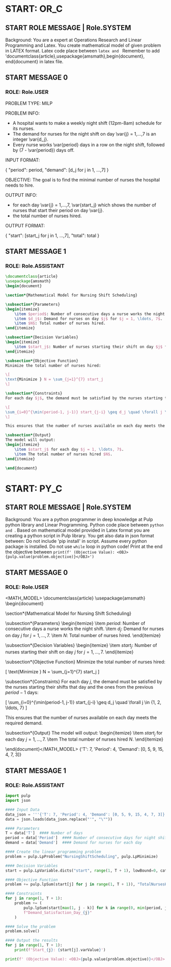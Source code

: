 # START: OR_C 
## START ROLE MESSAGE | Role.SYSTEM 
Background: You are a expert at Operations Research and Linear Programming and Latex. You create mathematical model of given problem in LATEX format. Latex code place between ```latex and ``` Remember to add 'documentclass{article},usepackage{amsmath},begin{document}, end{document} in latex file. 
## START MESSAGE 0 
### ROLE: Role.USER
<DESCRIPTION>
PROBLEM TYPE: MILP

PROBLEM INFO: 
- A hospital wants to make a weekly night shift (12pm-8am) schedule for its nurses. 
- The demand for nurses for the night shift on day \var{j} = 1,...,7 is an integer \var{d_j}. 
- Every nurse works \var{period} days in a row on the night shift, followed by (7 - \var{period}) days off.


INPUT FORMAT: 

{
    "period": period,
    "demand": [d_j for j in 1, ...,7]
}

OBJECTIVE: The goal is to find the minimal number of nurses the hospital needs to hire. 

OUTPUT INFO: 

- for each day \var{j} = 1,...,7, \var{start_j} which shows the number of nurses that start their period on day \var{j}.
- the total number of nurses hired.

OUTPUT FORMAT:

{
    "start": [start_j for j in 1, ...,7],
    "total": total
}


</DESCRIPTION>


## START MESSAGE 1 
### ROLE: Role.ASSISTANT
```latex
\documentclass{article}
\usepackage{amsmath}
\begin{document}

\section*{Mathematical Model for Nursing Shift Scheduling}

\subsection*{Parameters}
\begin{itemize}
    \item $period$: Number of consecutive days a nurse works the night shift.
    \item $d_j$: Demand for nurses on day $j$ for $j = 1, \ldots, 7$.
    \item $N$: Total number of nurses hired.
\end{itemize}

\subsection*{Decision Variables}
\begin{itemize}
    \item $start_j$: Number of nurses starting their shift on day $j$ for $j = 1, \ldots, 7$.
\end{itemize}

\subsection*{Objective Function}
Minimize the total number of nurses hired:

\[
\text{Minimize } N = \sum_{j=1}^{7} start_j
\]

\subsection*{Constraints}
For each day $j$, the demand must be satisfied by the nurses starting their shifts that day and the ones from the previous $period - 1$ days:

\[
\sum_{i=0}^{\min(period-1, j-1)} start_{j-i} \geq d_j \quad \forall j \in \{1, 2, \ldots, 7\}
\]

This ensures that the number of nurses available on each day meets the required demand.

\subsection*{Output}
The model will output:
\begin{itemize}
    \item $start_j$ for each day $j = 1, \ldots, 7$.
    \item The total number of nurses hired $N$.
\end{itemize}

\end{document}
```

# START: PY_C 
## START ROLE MESSAGE | Role.SYSTEM 
Background: You are a python programmer in deep knowledge at Pulp python library and Linear Programming. Python code place between ```python and ```. Based on mathematical model provided in Latex format you are creating a python script in Pulp library. You get also data in json format between: <DATA></DATA> Do not include 'pip install' in script. Assume every python package is installed. Do not use `while` loop in python code! Print at the end the objective between <OBJ></OBJ> `print(f' (Objective Value): <OBJ>{pulp.value(problem.objective)}</OBJ>')` 
## START MESSAGE 0 
### ROLE: Role.USER
<MATH_MODEL>
\documentclass{article}
\usepackage{amsmath}
\begin{document}

\section*{Mathematical Model for Nursing Shift Scheduling}

\subsection*{Parameters}
\begin{itemize}
    \item $period$: Number of consecutive days a nurse works the night shift.
    \item $d_j$: Demand for nurses on day $j$ for $j = 1, \ldots, 7$.
    \item $N$: Total number of nurses hired.
\end{itemize}

\subsection*{Decision Variables}
\begin{itemize}
    \item $start_j$: Number of nurses starting their shift on day $j$ for $j = 1, \ldots, 7$.
\end{itemize}

\subsection*{Objective Function}
Minimize the total number of nurses hired:

\[
\text{Minimize } N = \sum_{j=1}^{7} start_j
\]

\subsection*{Constraints}
For each day $j$, the demand must be satisfied by the nurses starting their shifts that day and the ones from the previous $period - 1$ days:

\[
\sum_{i=0}^{\min(period-1, j-1)} start_{j-i} \geq d_j \quad \forall j \in \{1, 2, \ldots, 7\}
\]

This ensures that the number of nurses available on each day meets the required demand.

\subsection*{Output}
The model will output:
\begin{itemize}
    \item $start_j$ for each day $j = 1, \ldots, 7$.
    \item The total number of nurses hired $N$.
\end{itemize}

\end{document}</MATH_MODEL>
<DATA>
{'T': 7, 'Period': 4, 'Demand': [0, 5, 9, 15, 4, 7, 3]}</DATA>


## START MESSAGE 1 
### ROLE: Role.ASSISTANT
```python
import pulp
import json

#### Input Data
data_json = '''{'T': 7, 'Period': 4, 'Demand': [0, 5, 9, 15, 4, 7, 3]}'''
data = json.loads(data_json.replace("'", "\""))

#### Parameters
T = data['T']  #### Number of days
period = data['Period']  #### Number of consecutive days for night shift
demand = data['Demand']  #### Demand for nurses for each day

#### Create the linear programming problem
problem = pulp.LpProblem("NursingShiftScheduling", pulp.LpMinimize)

#### Decision Variables
start = pulp.LpVariable.dicts("start", range(1, T + 1), lowBound=0, cat='Integer')

#### Objective Function
problem += pulp.lpSum(start[j] for j in range(1, T + 1)), "TotalNursesHired"

#### Constraints
for j in range(1, T + 1):
    problem += (
        pulp.lpSum(start[max(1, j - k)] for k in range(0, min(period, j))) >= demand[j - 1],
        f"Demand_Satisfaction_Day_{j}"
    )

#### Solve the problem
problem.solve()

#### Output the results
for j in range(1, T + 1):
    print(f'Start_{j}: {start[j].varValue}')

print(f' (Objective Value): <OBJ>{pulp.value(problem.objective)}</OBJ>')
```

